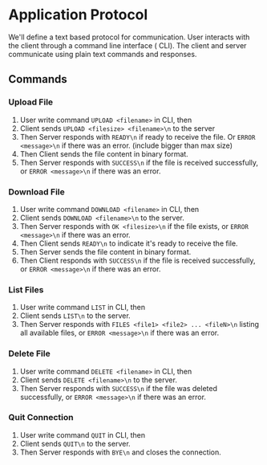 # Application Protocol

We'll define a text based protocol for communication. User interacts with the client through a command line interface (
CLI). The client and server communicate using plain text commands and responses.

## Commands

### Upload File

1. User write command `UPLOAD <filename>` in CLI, then
2. Client sends `UPLOAD <filesize> <filename>\n` to the server
3. Then Server responds with `READY\n` if ready to receive the file. Or `ERROR <message>\n` if there was an error. (include
bigger than max size)
4. Then Client sends the file content in binary format.
5. Then Server responds with `SUCCESS\n` if the file is received successfully, or `ERROR <message>\n` if there was an
error.

### Download File

1. User write command `DOWNLOAD <filename>` in CLI, then
2. Client sends `DOWNLOAD <filename>\n` to the server.
3. Then Server responds with `OK <filesize>\n` if the file exists, or `ERROR <message>\n` if there was an error.
4. Then Client sends `READY\n` to indicate it's ready to receive the file.
5. Then Server sends the file content in binary format.
6. Then Client responds with `SUCCESS\n` if the file is received successfully, or `ERROR <message>\n` if there was an
error.

### List Files

1. User write command `LIST` in CLI, then
2. Client sends `LIST\n` to the server.
3. Then Server responds with `FILES <file1> <file2> ... <fileN>\n` listing all available files, or `ERROR <message>\n` if
there was an error.

### Delete File

1. User write command `DELETE <filename>` in CLI, then
2. Client sends `DELETE <filename>\n` to the server.
3. Then Server responds with `SUCCESS\n` if the file was deleted successfully, or `ERROR <message>\n` if there was an
error.

### Quit Connection

1. User write command `QUIT` in CLI, then
2. Client sends `QUIT\n` to the server.
3. Then Server responds with `BYE\n` and closes the connection.